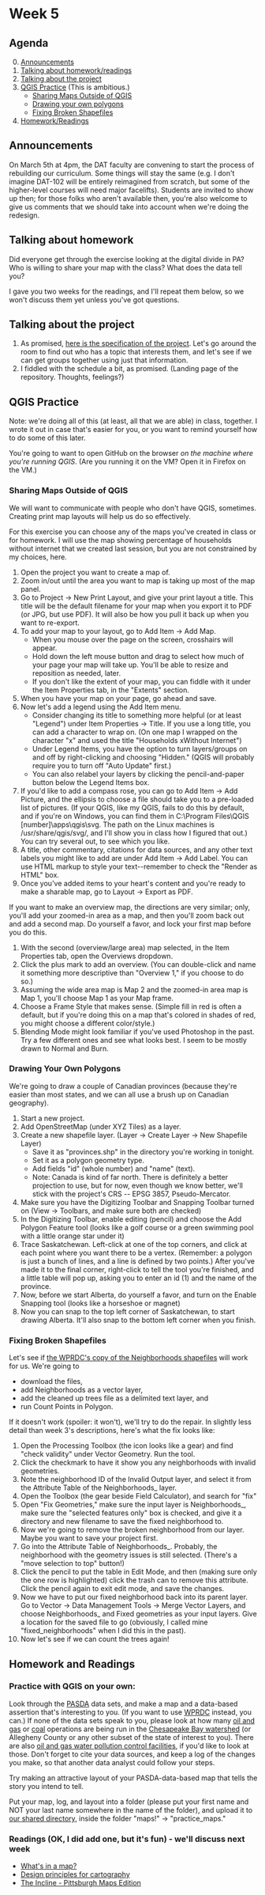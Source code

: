 # Week 5

## Agenda
0. [Announcements](#announcements)
1. [Talking about homework/readings](#readings)
2. [Talking about the project](#project)
3. [QGIS Practice](#qgis) (This is ambitious.)
    * [Sharing Maps Outside of QGIS](#qgis1)
    * [Drawing your own polygons](#qgis2)
    * [Fixing Broken Shapefiles](#qgis3)
4. [Homework/Readings](#homework)
 
## <span id="announcements">Announcements</span>

On March 5th at 4pm, the DAT faculty are convening to start the process of rebuilding our curriculum. Some things will stay the same (e.g. I don't imagine DAT-102 will be entirely reimagined from scratch, but some of the higher-level courses will need major facelifts). Students are invited to show up then; for those folks who aren't available then, you're also welcome to give us comments that we should take into account when we're doing the redesign. 

## <span id="readings">Talking about homework</span>

Did everyone get through the exercise looking at the digital divide in PA? Who is willing to share your map with the class? What does the data tell you?  

I gave you two weeks for the readings, and I'll repeat them below, so we won't discuss them yet unless you've got questions.

## <span id="project">Talking about the project</span>

1. As promised, [here is the specification of the project](../files/map_mini_project_specification.md). Let's go around the room to find out who has a topic that interests them, and let's see if we can get groups together using just that information. 
1. I fiddled with the schedule a bit, as promised. (Landing page of the repository. Thoughts, feelings?)

## <span id="qgis">QGIS Practice</span>
    
Note: we're doing all of this (at least, all that we are able) in class, together. I wrote it out in case that's easier for you, or you want to remind yourself how to do some of this later.

You're going to want to open GitHub on the browser _on the machine where you're running QGIS_. (Are you running it on the VM? Open it in Firefox on the VM.)

    
### <span id="qgis1">Sharing Maps Outside of QGIS</span>

We will want to communicate with people who don't have QGIS, sometimes. Creating print map layouts will help us do so effectively.

For this exercise you can choose any of the maps you've created in class or for homework. I will use the map showing percentage of households without internet that we created last session, but you are not constrained by my choices, here.

1. Open the project you want to create a map of.
1. Zoom in/out until the area you want to map is taking up most of the map panel.
1. Go to Project -> New Print Layout, and give your print layout a title. This title will be the default filename for your map when you export it to PDF (or JPG, but use PDF). It will also be how you pull it back up when you want to re-export.
1. To add your map to your layout, go to Add Item -> Add Map.
    * When you mouse over the page on the screen, crosshairs will appear.
    * Hold down the left mouse button and drag to select how much of your page your map will take up. You'll be able to resize and reposition as needed, later.
    * If you don't like the extent of your map, you can fiddle with it under the Item Properties tab, in the "Extents" section. 
1. When you have your map on your page, go ahead and save.
1. Now let's add a legend using the Add Item menu.
    * Consider changing its title to something more helpful (or at least "Legend") under Item Properties -> Title. If you use a long title, you can add a character to wrap on. (On one map I wrapped on the character "x" and used the title "Households xWithout Internet")
    * Under Legend Items, you have the option to turn layers/groups on and off by right-clicking and choosing "Hidden." (QGIS will probably require you to turn off "Auto Update" first.)
    * You can also relabel your layers by clicking the pencil-and-paper button below the Legend Items box.
1. If you'd like to add a compass rose, you can go to Add Item -> Add Picture, and the ellipsis to choose a file should take you to a pre-loaded list of pictures. (If your QGIS, like my QGIS, fails to do this by default, and if you're on Windows, you can find them in C:\Program Files\QGIS [number]\apps\qgis\svg. The path on the Linux machines is /usr/share/qgis/svg/, and I'll show you in class how I figured that out.) You can try several out, to see which you like.
1. A title, other commentary, citations for data sources, and any other text labels you might like to add are under Add Item -> Add Label. You can use HTML markup to style your text--remember to check the "Render as HTML" box.
1. Once you've added items to your heart's content and you're ready to make a sharable map, go to Layout -> Export as PDF.

If you want to make an overview map, the directions are very similar; only, you'll add your zoomed-in area as a map, and then you'll zoom back out and add a second map. Do yourself a favor, and lock your first map before you do this.

1. With the second (overview/large area) map selected, in the Item Properties tab, open the Overviews dropdown.
1. Click the plus mark to add an overview. (You can double-click and name it something more descriptive than "Overview 1," if you choose to do so.)
1. Assuming the wide area map is Map 2 and the zoomed-in area map is Map 1, you'll choose Map 1 as your Map frame.
1. Choose a Frame Style that makes sense. (Simple fill in red is often a default, but if you're doing this on a map that's colored in shades of red, you might choose a different color/style.)
1. Blending Mode might look familiar if you've used Photoshop in the past. Try a few different ones and see what looks best. I seem to be mostly drawn to Normal and Burn.


### <span id="qgis2">Drawing Your Own Polygons</span>

We're going to draw a couple of Canadian provinces (because they're easier than most states, and we can all use a brush up on Canadian geography).

1. Start a new project.
1. Add OpenStreetMap (under XYZ Tiles) as a layer.
1. Create a new shapefile layer. (Layer -> Create Layer -> New Shapefile Layer)
    * Save it as "provinces.shp" in the directory you're working in tonight.
    * Set it as a polygon geometry type.
    * Add fields "id" (whole number) and "name" (text).
    * Note: Canada is kind of far north. There is definitely a better projection to use, but for now, even though we know better, we'll stick with the project's CRS -- EPSG 3857, Pseudo-Mercator.
1. Make sure you have the Digitizing Toolbar and Snapping Toolbar turned on (View -> Toolbars, and make sure both are checked)
1. In the Digitizing Toolbar, enable editing (pencil) and choose the Add Polygon Feature tool (looks like a golf course or a green swimming pool with a little orange star under it)
1. Trace Saskatchewan. Left-click at one of the top corners, and click at each point where you want there to be a vertex. (Remember: a polygon is just a bunch of lines, and a line is defined by two points.) After you've made it to the final corner, right-click to tell the tool you're finished, and a little table will pop up, asking you to enter an id (1) and the name of the province.
1. Now, before we start Alberta, do yourself a favor, and turn on the Enable Snapping tool (looks like a horseshoe or magnet)
1. Now you can snap to the top left corner of Saskatchewan, to start drawing Alberta. It'll also snap to the bottom left corner when you finish.

### <span id="qgis3">Fixing Broken Shapefiles</span>

Let's see if [the WPRDC's copy of the Neighborhoods shapefiles](https://data.wprdc.org/dataset/neighborhoods1) will work for us. We're going to

* download the files,
* add Neighborhoods as a vector layer,
* add the cleaned up trees file as a delimited text layer, and
* run Count Points in Polygon.

If it doesn't work (spoiler: it won't), we'll try to do the repair. In slightly less detail than week 3's descriptions, here's what the fix looks like:

1. Open the Processing Toolbox (the icon looks like a gear) and find "check validity" under Vector Geometry. Run the tool.
1. Click the checkmark to have it show you any neighborhoods with invalid geometries. 
1. Note the neighborhood ID of the Invalid Output layer, and select it from the Attribute Table of the Neighborhoods_ layer.
1. Open the Toolbox (the gear beside Field Calculator), and search for "fix"
1. Open "Fix Geometries," make sure the input layer is Neighborhoods_, make sure the "selected features only" box is checked, and give it a directory and new filename to save the fixed neighborhood to.
1. Now we're going to remove the broken neighborhood from our layer. Maybe you want to save your project first.
1. Go into the Attribute Table of Neighborhoods_. Probably, the neighborhood with the geometry issues is still selected. (There's a "move selection to top" button!)
1. Click the pencil to put the table in Edit Mode, and then (making sure only the one row is highlighted) click the trash can to remove this attribute. Click the pencil again to exit edit mode, and save the changes.
1. Now we have to put our fixed neighborhood back into its parent layer. Go to Vector -> Data Management Tools -> Merge Vector Layers, and choose Neighborhoods_ and Fixed geometries as your input layers. Give a location for the saved file to go (obviously, I called mine "fixed_neighborhoods" when I did this in the past).
1. Now let's see if we can count the trees again!


## <span id="homework">Homework and Readings</span>

### Practice with QGIS on your own:

Look through the [PASDA](http://www.pasda.psu.edu/) data sets, and make a map and a data-based assertion that's interesting to you. (If you want to use [WPRDC](https://data.wprdc.org/dataset) instead, you can.) If none of the data sets speak to you, please look at how many [oil and gas](http://www.pasda.psu.edu/uci/DataSummary.aspx?dataset=283) or [coal](http://www.pasda.psu.edu/uci/DataSummary.aspx?dataset=271) operations are being run in the [Chesapeake Bay watershed](http://www.pasda.psu.edu/uci/DataSummary.aspx?dataset=59) (or Allegheny County or any other subset of the state of interest to you). There are also [oil and gas water pollution control facilities](http://www.pasda.psu.edu/uci/DataSummary.aspx?dataset=284), if you'd like to look at those. Don't forget to cite your data sources, and keep a log of the changes you make, so that another data analyst could follow your steps. 

Try making an attractive layout of your PASDA-data-based map that tells the story you intend to tell. 

Put your map, log, and layout into a folder (please put your first name and NOT your last name somewhere in the name of the folder), and upload it to [our shared directory](https://acdccac-my.sharepoint.com/personal/edarsow_acd_ccac_edu/_layouts/15/onedrive.aspx?originalPath=aHR0cHM6Ly9hY2RjY2FjLW15LnNoYXJlcG9pbnQuY29tLzpmOi9nL3BlcnNvbmFsL2VkYXJzb3dfYWNkX2NjYWNfZWR1L0VrUzQzNF9LMVV4RnZjbDBQNEI5WjAwQnMwV2dkRjF1MDZpQTdKZFJxbEtXR2c%5FcnRpbWU9eko3alpIQ3gxMGc&viewid=e2ddbbdb%2D20ac%2D4c4b%2D9dff%2Db8735d690d4b&id=%2Fpersonal%2Fedarsow%5Facd%5Fccac%5Fedu%2FDocuments%2Fdata%5Fanalytics%2Fdat%5F201%5F20sp%5Fstudent%5Fwork), inside the folder "maps!" -> "practice_maps."

### Readings (OK, I did add one, but it's fun) - we'll discuss next week

* [What's in a map?](https://www.gislounge.com/whats-in-a-map/)
* [Design principles for cartography](https://www.esri.com/arcgis-blog/products/product/mapping/design-principles-for-cartography/)
* [The Incline - Pittsburgh Maps Edition](https://theincline.com/newsletter/2020-02-13-the-pittsburgh-maps-edition/)
